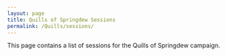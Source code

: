 ```yaml
---
layout: page
title: Quills of Springdew Sessions
permalink: /Quills/sessions/
---
```


This page contains a list of sessions for the Quills of Springdew campaign.
